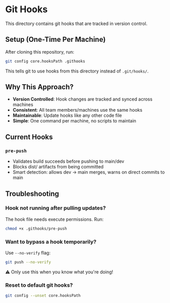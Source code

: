 # Git Hooks

This directory contains git hooks that are tracked in version control.

## Setup (One-Time Per Machine)

After cloning this repository, run:

```bash
git config core.hooksPath .githooks
```

This tells git to use hooks from this directory instead of `.git/hooks/`.

## Why This Approach?

- **Version Controlled**: Hook changes are tracked and synced across machines
- **Consistent**: All team members/machines use the same hooks
- **Maintainable**: Update hooks like any other code file
- **Simple**: One command per machine, no scripts to maintain

## Current Hooks

### `pre-push`
- Validates build succeeds before pushing to main/dev
- Blocks dist/ artifacts from being committed
- Smart detection: allows dev → main merges, warns on direct commits to main

## Troubleshooting

### Hook not running after pulling updates?
The hook file needs execute permissions. Run:
```bash
chmod +x .githooks/pre-push
```

### Want to bypass a hook temporarily?
Use `--no-verify` flag:
```bash
git push --no-verify
```
⚠️ Only use this when you know what you're doing!

### Reset to default git hooks?
```bash
git config --unset core.hooksPath
```
